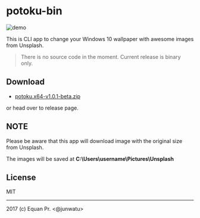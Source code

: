 # potoku-bin

![demo](https://github.com/junwatu/potoku-bin/raw/master/demo.gif)

This is CLI app to change your Windows 10 wallpaper with awesome images from Unsplash.

> There is no source code in the moment. Current release is binary only.

## Download

- [potoku.x64-v1.0.1-beta.zip](https://github.com/junwatu/potoku-bin/releases/download/1.0.1-beta/potoku.x64-v1.0.1-beta.zip)

or head over to release page.

## NOTE
Please be aware that this app will download image with the original size from Unsplash.

The images will be saved at **C:\Users\username\Pictures\Unsplash**

## License

MIT

---

2017 (c) Equan Pr. <@junwatu>
